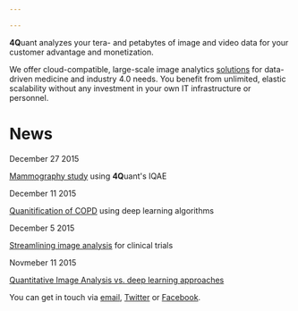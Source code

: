 ```yaml
---

---
```


<span class="alt-font"><strong>4Q</strong>uant</span> analyzes your tera- and petabytes of image and video data for your customer advantage and monetization.

We offer cloud-compatible, large-scale image analytics [solutions](solutions.html) for data-driven medicine and industry 4.0 needs. You benefit from unlimited, elastic scalability without any investment in your own IT infrastructure or personnel.

# News

<div class="news">
  <div>December 27 2015</div>
  <p>
    <a href="mammo.html">Mammography study</a> using
              <span class="alt-font"><strong>4Q</strong>uant</span>'s <span class="alt-font">IQAE</span>
  </p>
  <div>December 11 2015</div>
  <p>
    <a href="copd.html">Quanitification of COPD</a> using deep learning algorithms
  </p>


  <div>December 5 2015</div>
  <p>
    <a href="streamline.html">Streamlining image analysis</a> for clinical trials
  </p>

  <div>Novmeber 11 2015</div>
  <p>
    <a href="comparison.html">Quantitative Image Analysis vs. deep learning approaches</a>
  </p>
</div>


<!--
<div class="table">
    <div class="row">
        <div class="cell caption">
            27.12.15
        </div>
        <div class="cell">
            <a href="mammo.html">
              Mammography study using
                <span class="alt-font">
                <strong>4Q</strong>uant</span>'s <span class="alt-font">IQAE</span></a>
        </div>
    </div>
    <div class="row">
        <div class="cell caption">
            11.12.15
        </div>
        <div class="cell">
            <a href="copd.html">Quanitification of COPD using deep learning algorithms</a>
        </div>
    </div>
    <div class="row">
        <div class="cell caption">
            5.12.15
        </div>
        <div class="cell">
            <a href="streamline.html">Streamlining image analysis for clinical trials</a>
        </div>
    </div>
    <div class="row">
        <div class="cell caption">
            2.12.15
        </div>
        <div class="cell">
            <a href="comparison.html">Quantitative Image Analysis vs. deep learning approaches</a>
        </div>
    </div>
</div>
-->

You can get in touch via [email](), [Twitter]() or [Facebook]().
